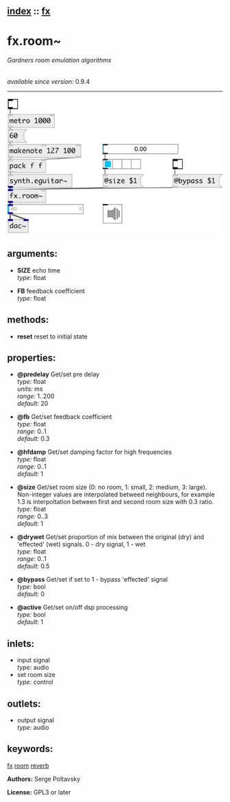 [index](index.html) :: [fx](category_fx.html)
---

# fx.room~

###### Gardners room emulation algorithms

*available since version:* 0.9.4

---




[![example](../examples/img/fx.room~.jpg)](../examples/pd/fx.room~.pd)



## arguments:

* **SIZE**
echo time<br>
_type:_ float<br>

* **FB**
feedback coefficient<br>
_type:_ float<br>



## methods:

* **reset**
reset to initial state<br>




## properties:

* **@predelay** 
Get/set pre delay<br>
_type:_ float<br>
_units:_ ms<br>
_range:_ 1..200<br>
_default:_ 20<br>

* **@fb** 
Get/set feedback coefficient<br>
_type:_ float<br>
_range:_ 0..1<br>
_default:_ 0.3<br>

* **@hfdamp** 
Get/set damping factor for high frequencies<br>
_type:_ float<br>
_range:_ 0..1<br>
_default:_ 1<br>

* **@size** 
Get/set room size (0: no room, 1: small, 2: medium, 3: large). Non-integer values are
interpolated betweed neighbours, for example 1.3 is interpoltation between
first and second room size with 0.3 ratio.<br>
_type:_ float<br>
_range:_ 0..3<br>
_default:_ 1<br>

* **@drywet** 
Get/set proportion of mix between the original (dry) and &#39;effected&#39; (wet) signals. 0 -
dry signal, 1 - wet<br>
_type:_ float<br>
_range:_ 0..1<br>
_default:_ 0.5<br>

* **@bypass** 
Get/set if set to 1 - bypass &#39;effected&#39; signal<br>
_type:_ bool<br>
_default:_ 0<br>

* **@active** 
Get/set on/off dsp processing<br>
_type:_ bool<br>
_default:_ 1<br>



## inlets:

* input signal<br>
_type:_ audio
* set room size<br>
_type:_ control



## outlets:

* output signal<br>
_type:_ audio



## keywords:

[fx](keywords/fx.html)
[room](keywords/room.html)
[reverb](keywords/reverb.html)






**Authors:** Serge Poltavsky




**License:** GPL3 or later





